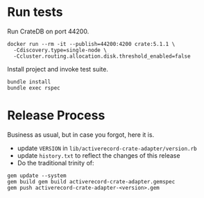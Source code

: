 # Run tests

Run CrateDB on port 44200.
```shell
docker run --rm -it --publish=44200:4200 crate:5.1.1 \
  -Cdiscovery.type=single-node \
  -Ccluster.routing.allocation.disk.threshold_enabled=false
```

Install project and invoke test suite.
```shell
bundle install
bundle exec rspec
```


# Release Process

Business as usual, but in case you forgot, here it is.

* update `VERSION` in `lib/activerecord-crate-adapter/version.rb`
* update `history.txt` to reflect the changes of this release
* Do the traditional trinity of:

```shell
gem update --system
gem build gem build activerecord-crate-adapter.gemspec
gem push activerecord-crate-adapter-<version>.gem
```
